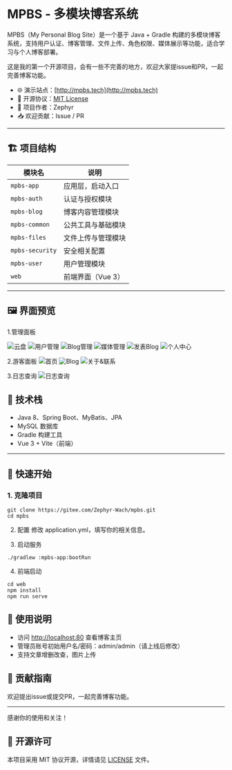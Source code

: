 # MPBS - 多模块博客系统

MPBS（My Personal Blog Site）是一个基于 Java + Gradle 构建的多模块博客系统，支持用户认证、博客管理、文件上传、角色权限、媒体展示等功能，适合学习与个人博客部署。


这是我的第一个开源项目，会有一些不完善的地方，欢迎大家提issue和PR，一起完善博客功能。


- 🌐 演示站点：[http://mpbs.tech](http://mpbs.tech)
- 🪪 开源协议：[MIT License](LICENSE)
- 👤 项目作者：Zephyr
- 📥 欢迎贡献：Issue / PR

---

## 🏗️ 项目结构

| 模块名         | 说明                   |
| ------------- | ---------------------- |
| `mpbs-app`      | 应用层，启动入口       |
| `mpbs-auth`     | 认证与授权模块         |
| `mpbs-blog`     | 博客内容管理模块       |
| `mpbs-common`   | 公共工具与基础模块     |
| `mpbs-files`    | 文件上传与管理模块     |
| `mpbs-security` | 安全相关配置           |
| `mpbs-user`     | 用户管理模块           |
| `web`           | 前端界面（Vue 3）      |

---

## 🖼️ 界面预览

1.管理面板

![云盘](/web/public/1-1.png)
![用户管理](/web/public/1-2.png)
![Blog管理](/web/public/1-3.png)
![媒体管理](/web/public/1-4.png)
![发表Blog](/web/public/1-5.png)
![个人中心](/web/public/2-4.png)

2.游客面板
![首页](/web/public/2-1.png)
![Blog](/web/public/2-2.png)
![关于&联系](/web/public/2-3.png)

3.日志查询
![日志查询](/web/public/3-1.png)

## 🧰 技术栈

- Java 8、Spring Boot、MyBatis、JPA
- MySQL 数据库
- Gradle 构建工具
- Vue 3 + Vite（前端）

---

## 🚀 快速开始

### 1. 克隆项目

```
git clone https://gitee.com/Zephyr-Wach/mpbs.git
cd mpbs
```

2. 配置
   修改 application.yml，填写你的相关信息。

3. 启动服务
```
./gradlew :mpbs-app:bootRun
```
4. 前端启动
```
cd web
npm install
npm run serve
```

## 📘 使用说明

* 访问 [http://localhost:80](http://localhost:80) 查看博客主页
* 管理员账号初始用户名/密码：admin/admin（请上线后修改）
* 支持文章增删改查，图片上传

## 🤝 贡献指南

欢迎提出issue或提交PR，一起完善博客功能。

---

感谢你的使用和关注！

## 📄 开源许可
本项目采用 MIT 协议开源，详情请见 [LICENSE](./LICENSE) 文件。
